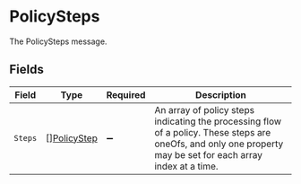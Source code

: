 # PolicySteps

The PolicySteps message.


## Fields

| Field                                                                                                                                                           | Type                                                                                                                                                            | Required                                                                                                                                                        | Description                                                                                                                                                     |
| --------------------------------------------------------------------------------------------------------------------------------------------------------------- | --------------------------------------------------------------------------------------------------------------------------------------------------------------- | --------------------------------------------------------------------------------------------------------------------------------------------------------------- | --------------------------------------------------------------------------------------------------------------------------------------------------------------- |
| `Steps`                                                                                                                                                         | [][PolicyStep](../../models/shared/policystep.md)                                                                                                               | :heavy_minus_sign:                                                                                                                                              |  An array of policy steps indicating the processing flow of a policy. These steps are oneOfs, and only one property may be set for each array index at a time.<br/> |